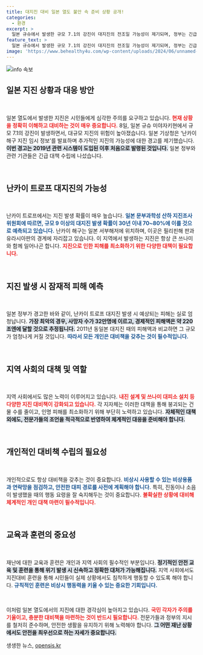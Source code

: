 ```yaml
---
title: 대지진 대비 일본 열도 불안 속 준비 상황 공개!
categories:
  - 환경
excerpt: >
  일본 규슈에서 발생한 규모 7.1의 강진이 대지진의 전조일 가능성이 제기되며, 정부는 긴급 피난 준비를 지시했다. 전문가들은 난카이 트로프 대지진 발생 시 사망자 32만 명과 경제적 피해 220조원을 예상, 시민들에게 주의를 당부하고 있다.
feature_text: >
  일본 규슈에서 발생한 규모 7.1의 강진이 대지진의 전조일 가능성이 제기되며, 정부는 긴급 피난 준비를 지시했다. 전문가들은 난카이 트로프 대지진 발생 시 사망자 32만 명과 경제적 피해 220조원을 예상, 시민들에게 주의를 당부하고 있다.
image: 'https://www.behealthy4u.com/wp-content/uploads/2024/06/unnamed-file.png'
---
```


<p><img src="https://www.behealthy4u.com/wp-content/uploads/2024/06/unnamed-file.png" alt="info 속보" /></p>

<h2 data-ke-size="size26">일본 지진 상황과 대응 방안</h2>

<p data-ke-size="size16">&nbsp;</p>

<p>일본 열도에서 발생한 지진은 시민들에게 심각한 주의를 요구하고 있습니다. <b><span style="color: #ee2323;">현재 상황을 정확히 이해하고 대비하는 것이 매우 중요합니다.</span></b> 8일, 일본 규슈 미야자키현에서 규모 7.1의 강진이 발생하면서, 대규모 지진의 위험이 높아졌습니다. 일본 기상청은 ‘난카이 해구 지진 임시 정보’를 발표하며 추가적인 지진의 가능성에 대한 경고를 제기했습니다. <b><span style="background-color: #21538527;">이번 경고는 2019년 관련 시스템이 도입된 이후 처음으로 발령된 것입니다.</span></b> 일본 정부와 관련 기관들은 긴급 대책 수립에 나섰습니다.</p>

<p data-ke-size="size16">&nbsp;</p>

<h2 data-ke-size="size26">난카이 트로프 대지진의 가능성</h2>

<p data-ke-size="size16">&nbsp;</p>

<p>난카이 트로프에서는 지진 발생 확률이 매우 높습니다. <b><span style="color: #1a5490;">일본 문부과학성 산하 지진조사위원회에 따르면, 규모 9 이상의 대지진 발생 확률이 30년 이내 70~80%에 이를 것으로 예측되고 있습니다.</span></b> 난카이 해구는 일본 서부해저에 위치하며, 이곳은 필리핀해 판과 유라시아판의 경계에 자리잡고 있습니다. 이 지역에서 발생하는 지진은 항상 큰 쓰나미와 함께 일어나곤 합니다. <b><span style="color: #ee2323;">지진으로 인한 피해를 최소화하기 위한 다양한 대책이 필요합니다.</span></b></p>

<p data-ke-size="size16">&nbsp;</p>

<h2 data-ke-size="size26">지진 발생 시 잠재적 피해 예측</h2>

<p data-ke-size="size16">&nbsp;</p>

<p>일본 정부가 경고한 바와 같이, 난카이 트로프 대지진 발생 시 예상되는 피해는 실로 엄청납니다. <b><span style="background-color: #21538527;">가장 최악의 경우, 사망자 수가 32만명에 이르고, 경제적인 피해액은 약 220조엔에 달할 것으로 추정됩니다.</span></b> 2011년 동일본 대지진 때의 피해액과 비교하면 그 규모가 엄청나게 커질 것입니다. <b><span style="color: #1a5490;">따라서 모든 개인은 대비책을 갖추는 것이 필수적입니다.</span></b></p>

<p data-ke-size="size16">&nbsp;</p>

<h2 data-ke-size="size26">지역 사회의 대책 및 역할</h2>

<p data-ke-size="size16">&nbsp;</p>

<p>지역 사회에서도 많은 노력이 이루어지고 있습니다. <b><span style="color: #ee2323;">내진 설계 및 쓰나미 대피소 설치 등 다양한 지진 대비책이 강화되고 있습니다.</span></b> 각 지자체는 이러한 대책을 통해 붕괴되는 건물 수를 줄이고, 인명 피해를 최소화하기 위해 부단히 노력하고 있습니다. <b><span style="background-color: #21538527;">자체적인 대책 외에도, 전문가들의 조언을 적극적으로 반영하여 체계적인 대응을 준비해야 합니다.</span></b></p>

<p data-ke-size="size16">&nbsp;</p>

<h2 data-ke-size="size26">개인적인 대비책 수립의 필요성</h2>

<p data-ke-size="size16">&nbsp;</p>

<p>개인적으로도 항상 대비책을 갖추는 것이 중요합니다. <b><span style="color: #1a5490;">비상시 사용할 수 있는 비상용품과 연락망을 점검하고, 안전한 대피 경로를 사전에 계획해야 합니다.</span></b> 특히, 진동이나 소음이 발생했을 때의 행동 요령을 잘 숙지해두는 것이 중요합니다. <b><span style="color: #ee2323;">불확실한 상황에 대비해 체계적인 개인 대책 마련이 필수적입니다.</span></b></p>

<p data-ke-size="size16">&nbsp;</p>

<h2 data-ke-size="size26">교육과 훈련의 중요성</h2>

<p data-ke-size="size16">&nbsp;</p>

<p>재난에 대한 교육과 훈련은 개인과 지역 사회의 필수적인 부분입니다. <b><span style="background-color: #21538527;">정기적인 안전 교육 및 훈련을 통해 위기 발생 시 신속하고 정확한 대처가 가능해집니다.</span></b> 지역 사회에서도 지진대비 훈련을 통해 시민들이 실제 상황에서도 침착하게 행동할 수 있도록 해야 합니다. <b><span style="color: #1a5490;">규칙적인 훈련은 비상시 행동력을 키울 수 있는 중요한 기회입니다.</span></b></p>

<p data-ke-size="size16">&nbsp;</p>

<p>이처럼 일본 열도에서의 지진에 대한 경각심이 높아지고 있습니다. <b><span style="color: #ee2323;">국민 각자가 주의를 기울이고, 충분한 대비책을 마련하는 것이 반드시 필요합니다.</span></b> 전문가들과 정부의 지시를 철저히 준수하며, 안전한 생활을 유지하기 위해 노력해야 합니다. <b><span style="background-color: #21538527;">그 어떤 재난 상황에서도 안전을 최우선으로 하는 자세가 중요합니다.</span></b></p>
생생한 뉴스, <a href="https://opensis.kr" rel="dofollow">opensis.kr</a>


